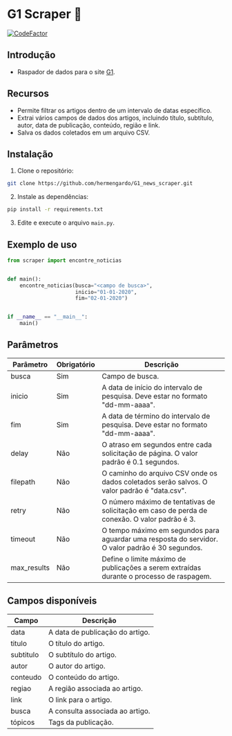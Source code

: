 # **G1 Scraper** 📰
[![CodeFactor](https://www.codefactor.io/repository/github/hermengardo/g1_news_scraper/badge)](https://www.codefactor.io/repository/github/hermengardo/g1_news_scraper)

## **Introdução**
- Raspador de dados para o site [G1](https://g1.globo.com/busca/).

## **Recursos**
- Permite filtrar os artigos dentro de um intervalo de datas específico.
- Extrai vários campos de dados dos artigos, incluindo título, subtítulo, autor, data de publicação, conteúdo, região e link.
- Salva os dados coletados em um arquivo CSV.

## **Instalação**
1. Clone o repositório:
```sh
git clone https://github.com/hermengardo/G1_news_scraper.git
```

2. Instale as dependências:
```sh
pip install -r requirements.txt
```

3. Edite e execute o arquivo `main.py`.

## **Exemplo de uso**
```python
from scraper import encontre_noticias


def main():
    encontre_noticias(busca="<campo de busca>",
                      inicio="01-01-2020",
                      fim="02-01-2020")


if __name__ == "__main__":
    main()
```

## **Parâmetros**
| Parâmetro   | Obrigatório | Descrição                                                                                         |
|-------------|-------------|---------------------------------------------------------------------------------------------------|
| busca       | Sim         | Campo de busca. |
| inicio      | Sim         | A data de início do intervalo de pesquisa. Deve estar no formato "dd-mm-aaaa".                    |
| fim         | Sim         | A data de término do intervalo de pesquisa. Deve estar no formato "dd-mm-aaaa".                  |
| delay       | Não         | O atraso em segundos entre cada solicitação de página. O valor padrão é 0.1 segundos. |
| filepath    | Não         | O caminho do arquivo CSV onde os dados coletados serão salvos. O valor padrão é "data.csv". |
| retry       | Não         | O número máximo de tentativas de solicitação em caso de perda de conexão. O valor padrão é 3.     |
| timeout     | Não         | O tempo máximo em segundos para aguardar uma resposta do servidor. O valor padrão é 30 segundos.  |
| max_results | Não         | Define o limite máximo de publicações a serem extraídas durante o processo de raspagem.          |

## **Campos disponíveis**
| Campo     | Descrição                            |
|-----------|--------------------------------------|
| data      | A data de publicação do artigo.      |
| titulo    | O título do artigo.                  |
| subtitulo | O subtítulo do artigo.               |
| autor     | O autor do artigo.                   |
| conteudo  | O conteúdo do artigo.                |
| regiao    | A região associada ao artigo.        |
| link      | O link para o artigo.                |
| busca     | A consulta associada ao artigo.      |
| tópicos   | Tags da publicação.                  |

